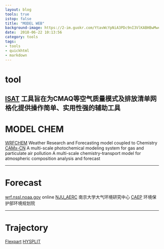 ```yaml
---
layout: blog
tools: true
istop: false
title: "MODEL WEB"
background-image: https://2-im.guokr.com/YtavWcYpNiA3PDc9nI3VlKABHBwMwev-sVT_rHUQJAjEAQAA_wAAAEpQ.jpg
date:  2018-06-22 10:13:56
category: tools
tags:
- tools
- quickhtml
- markdown
---
```


# tool

<a href="http://bbs.06climate.com/forum.php?mod=viewthread&tid=56653" title="排放源">ISAT</a> 工具旨在为CMAQ等空气质量模式及排放清单网格化提供操作简单、实用性强的辅助工具
----
# MODEL CHEM

<a href="https://ruc.noaa.gov/wrf/WG11/" title="WRFCHEM">WRFCHEM</a> Weather Research and Forecasting model coupled to Chemistry
<a href="http://www.camx-model.cn/index.php" title="CAMxCN">CAMx-CN</a> A multi-scale photochemical modeling system for gas and particulate air pollution
<a href="http://www.lmd.polytechnique.fr/chimere/" title="chimere"></a> A multi-scale chemistry-transport model for atmospheric composition analysis and forecast

----
# Forecast
<a href="https://wrf.nssl.noaa.gov//ptype_loop.html/" title="降水">wrf.nssl.noaa.gov</a> online
<a href="http://aerc.nju.edu.cn/fm/index.html/" title="空气质量">NJU_AERC</a> 南京大学大气环境研究中心
<a href="http://aqm.caep.org.cn/" title="空气质量">CAEP</a> 环境保护部环境规划院

----
# Trajectory
<a href="https://www.flexpart.eu/" title="flexpart">Flexpart</a>
<a href="https://www.arl.noaa.gov/hysplit/hysplit/" title="hysplit"> HYSPLIT </a>
